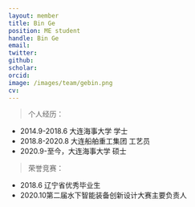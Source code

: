 ```yaml
---
layout: member
title: Bin Ge
position: ME student
handle: Bin Ge
email: 
twitter: 
github: 
scholar:
orcid: 
image: /images/team/gebin.png
cv: 
---
```


> 个人经历：

- 2014.9-2018.6 大连海事大学 学士
- 2018.8-2020.8 大连船舶重工集团 工艺员
- 2020.9-至今，大连海事大学 硕士

> 荣誉竞赛：

- 2018.6 辽宁省优秀毕业生
- 2020.10第二届水下智能装备创新设计大赛主要负责人